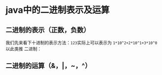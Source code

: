 # java中的二进制表示及运算

## 二进制的表示（正数，负数）

我们先来看下十进制的表示方法：`123`实际上可以表示为 `1*10^2+2*10^1+3*10^0` 以此类推
二进制：


## 二进制的运算（&，\|，~，^）



